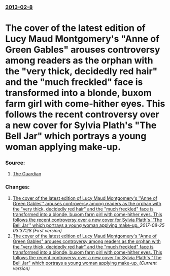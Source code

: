 ### [2013-02-8](/news/2013/02/8/index.md)

# The cover of the latest edition of Lucy Maud Montgomery's "Anne of Green Gables" arouses controversy among readers as the orphan with the "very thick, decidedly red hair" and the "much freckled" face is transformed into a blonde, buxom farm girl with come-hither eyes. This follows the recent controversy over a new cover for Sylvia Plath's "The Bell Jar" which portrays a young woman applying make-up. 




### Source:

1. [The Guardian](http://www.guardian.co.uk/books/2013/feb/08/anne-green-gables-blonde-red-hair)

### Changes:

1. [The cover of the latest edition of Lucy Maud Montgomery's ''Anne of Green Gables'' arouses controversy among readers as the orphan with the "very thick, decidedly red hair" and the "much freckled" face is transformed into a blonde, buxom farm girl with come-hither eyes. This follows the recent controversy over a new cover for Sylvia Plath's ''The Bell Jar'' which portrays a young woman applying make-up. ](/news/2013/02/8/the-cover-of-the-latest-edition-of-lucy-maud-montgomery-s-anne-of-green-gables-arouses-controversy-among-readers-as-the-orphan-with-the.md) _2017-08-25 03:37:28 (First version)_
1. [The cover of the latest edition of Lucy Maud Montgomery's "Anne of Green Gables" arouses controversy among readers as the orphan with the "very thick, decidedly red hair" and the "much freckled" face is transformed into a blonde, buxom farm girl with come-hither eyes. This follows the recent controversy over a new cover for Sylvia Plath's "The Bell Jar" which portrays a young woman applying make-up. ](/news/2013/02/8/the-cover-of-the-latest-edition-of-lucy-maud-montgomery-s-anne-of-green-gables-arouses-controversy-among-readers-as-the-orphan-with-the-v.md) _(Current version)_
